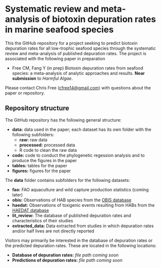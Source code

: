 # Systematic review and meta-analysis of biotoxin depuration rates in marine seafood species

This the GitHub repository for a project seeking to predict biotoxin depuration rates for all low-trophic seafood species through the systematic review and meta-analysis of published depuration rates. The project is associated with the following paper in preparation

* Free CM, Fang Y (in prep) Biotoxin depuration rates from seafood species: a meta-analysis of analytic approaches and results. **Near submission** to _Harmful Algae_.

Please contact Chris Free (cfree14@gmail.com) with questions about the paper or repository.

## Repository structure

The GitHub repository has the following general structure:

 * **data:** data used in the paper; each dataset has its own folder with the following subfolders:
   * **raw:** raw data
   * **processed:** processed data
   * R code to clean the raw data
 * **code:** code to conduct the phylogenetic regession analysis and to produce the figures in the paper
 * **tables:** tables for the paper
 * **figures:** figures for the paper

The **data** folder contains subfolders for the following datasets:

* **fao:** FAO aquaculture and wild capture production statistics (coming later)
* **obis:** Observations of HAB species from the [OBIS database](https://obis.org/node/33dec23c-af65-4fb1-a437-79543c562ef0)
* **haedat:** Observations of toxigenic events resulting from HABs from the [HAEDAT database](https://haedat.iode.org/browseEvents.php) 
* **lit_review:** The database of published depuration rates and characteristics of their studies
* **extracted_data:** Data extracted from studies in which depuration rates and/or half lives are not directly reported

Visitors may primarily be interested in the database of depuration rates or the predicted depuration rates. These are located in the following locations:

* **Database of depuration rates:** _file path coming soon_
* **Predictions of depuration rates:** _file path coming soon_

